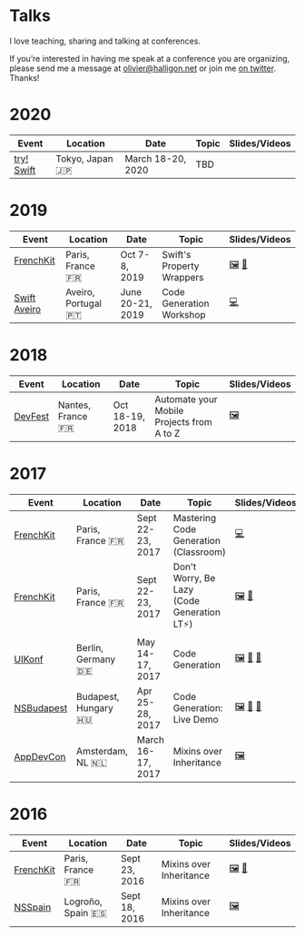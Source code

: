 # Talks

I love teaching, sharing and talking at conferences.

If you’re interested in having me speak at a conference you are organizing, please send me a message at <olivier@halligon.net> or join me [on twitter](https://twitter.com/aligatr). Thanks!

# 2020

| Event               | Location        | Date              | Topic                       | Slides/Videos |
|---------------------|-----------------|-------------------|-----------------------------|---------------|
| [try! Swift][11e]   | Tokyo, Japan 🇯🇵 | March 18-20, 2020 | TBD                         |  |

# 2019

| Event               | Location            | Date              | Topic                       | Slides/Videos     |
|---------------------|---------------------|-------------------|-----------------------------|-------------------|
| [FrenchKit][2e]     | Paris, France 🇫🇷    | Oct 7-8, 2019     | Swift's Property Wrappers   | [🖼][10s] [🎥][10v] |
| [Swift Aveiro][9e]  | Aveiro, Portugal 🇵🇹 | June 20-21, 2019  | Code Generation Workshop    | [💻][9r] |


# 2018

| Event              | Location          | Date            | Topic                                     | Slides/Videos |
|--------------------|-------------------|-----------------|-------------------------------------------|-----------|
| [DevFest][8e]      | Nantes, France 🇫🇷 | Oct 18-19, 2018 | Automate your Mobile Projects from A to Z | [🖼][8s] |

# 2017

| Event              | Location             | Date              | Topic                       | Slides/Videos     |
|--------------------|----------------------|-------------------|-----------------------------|-------------------|
| [FrenchKit][2e]    | Paris, France 🇫🇷     | Sept 22-23, 2017  | Mastering Code Generation (Classroom) | [💻][7c] |
| [FrenchKit][2e]    | Paris, France 🇫🇷     | Sept 22-23, 2017  | Don't Worry, Be Lazy<br/>(Code Generation LT⚡️) | [🖼][6s] [🎥][6v] |
| [UIKonf][5e]       | Berlin, Germany 🇩🇪   | May 14-17, 2017   | Code Generation             | [🖼][5s] [🎥][5v] [📑][5c] |
| [NSBudapest][4e]   | Budapest, Hungary 🇭🇺 | Apr 25-28, 2017   | Code Generation: Live Demo  | [🖼][4s] [🎥][4v] [📑][4c] |
| [AppDevCon][3e]    | Amsterdam, NL 🇳🇱     | March 16-17, 2017 | Mixins over Inheritance     | [🖼][3s] |

# 2016

| Event              | Location          | Date          | Topic                    | Slides/Videos     |
|--------------------|-------------------|---------------|--------------------------|-------------------|
| [FrenchKit][2e]    | Paris, France 🇫🇷  | Sept 23, 2016 | Mixins over Inheritance  | [🖼][2s] [🎥][2v] |
| [NSSpain][1e]      | Logroño, Spain 🇪🇸 | Sept 18, 2016 | Mixins over Inheritance  | [🖼][1s]          |


[1e]: http://2016.nsspain.com
[1s]: https://speakerdeck.com/alisoftware/mixins-over-inheritance

[2e]: http://frenchkit.fr
[2s]: https://speakerdeck.com/alisoftware/mixins-over-inheritance-frenchkit-16
[2v]: https://youtu.be/BSn4jlunn4I

[3e]: http://appdevcon.nl
[3s]: https://speakerdeck.com/alisoftware/mixins-over-inheritance-appdevcon-17

[4e]: https://www.meetup.com/NSBudapest/events/238405994/
[4s]: https://speakerdeck.com/alisoftware/code-generation-in-swift-live-demo-nsbudapest-04-dot-2017
[4v]: http://www.ustream.tv/recorded/103135632
[4c]: https://github.com/AliSoftware/CodeGenDemo

[5e]: http://www.uikonf.com
[5s]: https://speakerdeck.com/alisoftware/code-generation-in-swift-uikonf-17
[5c]: https://gist.github.com/AliSoftware/c2e1bf8c7fb0f5e742609c9516780123
[5v]: https://youtu.be/x_viZfIe8tY

[6s]: https://speakerdeck.com/alisoftware/dont-worry-be-lazy-swiftgen-sourcery-and-gyro
[6v]: https://youtu.be/3i1k6H2jzVQ

[7c]: https://github.com/FrenchKit/Mastering-code-generation-Classroom

[8e]: https://devfest2018-site.firebaseapp.com
[8s]: https://speakerdeck.com/alisoftware/automate-your-mobile-projects-from-a-to-z

[9e]: http://swiftaveiro.xyz
[9r]: https://github.com/AliSoftware/CodeGen-Workshop

[10s]: https://speakerdeck.com/alisoftware/and-thats-a-wrap
[10v]: https://youtu.be/cw95S8gwkEU

[11e]: https://www.tryswift.co/events/2020/tokyo/en/
